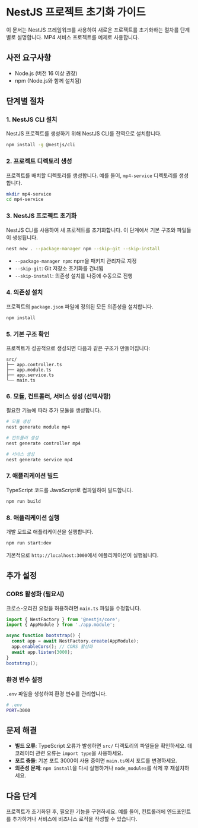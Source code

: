 # NestJS 프로젝트 초기화 가이드

이 문서는 NestJS 프레임워크를 사용하여 새로운 프로젝트를 초기화하는 절차를 단계별로 설명합니다. MP4 서비스 프로젝트를 예제로 사용합니다.

## 사전 요구사항

- Node.js (버전 16 이상 권장)
- npm (Node.js와 함께 설치됨)

## 단계별 절차

### 1. NestJS CLI 설치

NestJS 프로젝트를 생성하기 위해 NestJS CLI를 전역으로 설치합니다.

```bash
npm install -g @nestjs/cli
```

### 2. 프로젝트 디렉토리 생성

프로젝트를 배치할 디렉토리를 생성합니다. 예를 들어, `mp4-service` 디렉토리를 생성합니다.

```bash
mkdir mp4-service
cd mp4-service
```

### 3. NestJS 프로젝트 초기화

NestJS CLI를 사용하여 새 프로젝트를 초기화합니다. 이 단계에서 기본 구조와 파일들이 생성됩니다.

```bash
nest new . --package-manager npm --skip-git --skip-install
```

- `--package-manager npm`: npm을 패키지 관리자로 지정
- `--skip-git`: Git 저장소 초기화를 건너뜀
- `--skip-install`: 의존성 설치를 나중에 수동으로 진행

### 4. 의존성 설치

프로젝트의 `package.json` 파일에 정의된 모든 의존성을 설치합니다.

```bash
npm install
```

### 5. 기본 구조 확인

프로젝트가 성공적으로 생성되면 다음과 같은 구조가 만들어집니다:

```
src/
├── app.controller.ts
├── app.module.ts
├── app.service.ts
└── main.ts
```

### 6. 모듈, 컨트롤러, 서비스 생성 (선택사항)

필요한 기능에 따라 추가 모듈을 생성합니다.

```bash
# 모듈 생성
nest generate module mp4

# 컨트롤러 생성
nest generate controller mp4

# 서비스 생성
nest generate service mp4
```

### 7. 애플리케이션 빌드

TypeScript 코드를 JavaScript로 컴파일하여 빌드합니다.

```bash
npm run build
```

### 8. 애플리케이션 실행

개발 모드로 애플리케이션을 실행합니다.

```bash
npm run start:dev
```

기본적으로 `http://localhost:3000`에서 애플리케이션이 실행됩니다.

## 추가 설정

### CORS 활성화 (필요시)

크로스-오리진 요청을 허용하려면 `main.ts` 파일을 수정합니다.

```typescript
import { NestFactory } from '@nestjs/core';
import { AppModule } from './app.module';

async function bootstrap() {
  const app = await NestFactory.create(AppModule);
  app.enableCors(); // CORS 활성화
  await app.listen(3000);
}
bootstrap();
```

### 환경 변수 설정

`.env` 파일을 생성하여 환경 변수를 관리합니다.

```bash
# .env
PORT=3000
```

## 문제 해결

- **빌드 오류**: TypeScript 오류가 발생하면 `src/` 디렉토리의 파일들을 확인하세요. 데코레이터 관련 오류는 `import type`을 사용하세요.
- **포트 충돌**: 기본 포트 3000이 사용 중이면 `main.ts`에서 포트를 변경하세요.
- **의존성 문제**: `npm install`을 다시 실행하거나 `node_modules`를 삭제 후 재설치하세요.

## 다음 단계

프로젝트가 초기화된 후, 필요한 기능을 구현하세요. 예를 들어, 컨트롤러에 엔드포인트를 추가하거나 서비스에 비즈니스 로직을 작성할 수 있습니다.